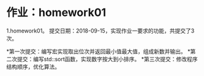 # 作业：homework01
1.homework01。 提交日期：2018-09-15，实现作业一要求的功能，共提交了3次。<br>

*第一次提交：编写宏实现取出位次并返回最小值最大值，组成新数并输出。
*第二次提交：编写std::sort函数，实现数字按大到小排序。
*第三次提交：修改程序结构顺序，优化算法。


